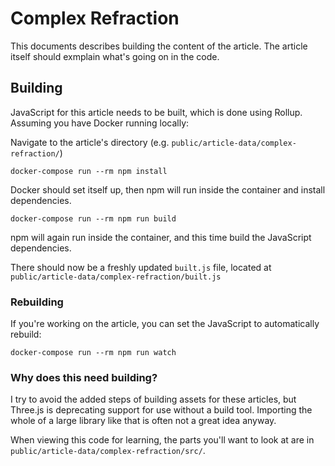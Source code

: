 # Complex Refraction
This documents describes building the content of the article. The article itself should exmplain what's going on in the code.

## Building
JavaScript for this article needs to be built, which is done using Rollup. Assuming you have Docker running locally:

Navigate to the article's directory (e.g. `public/article-data/complex-refraction/`)
```
docker-compose run --rm npm install
```
Docker should set itself up, then npm will run inside the container and install dependencies.

```
docker-compose run --rm npm run build
```
npm will again run inside the container, and this time build the JavaScript dependencies.

There should now be a freshly updated `built.js` file, located at `public/article-data/complex-refraction/built.js`

### Rebuilding
If you're working on the article, you can set the JavaScript to automatically rebuild:
```
docker-compose run --rm npm run watch
```

### Why does this need building?
I try to avoid the added steps of building assets for these articles, but Three.js is deprecating support for use without a build tool. Importing the whole of a large library like that is often not a great idea anyway.

When viewing this code for learning, the parts you'll want to look at are in `public/article-data/complex-refraction/src/`.
